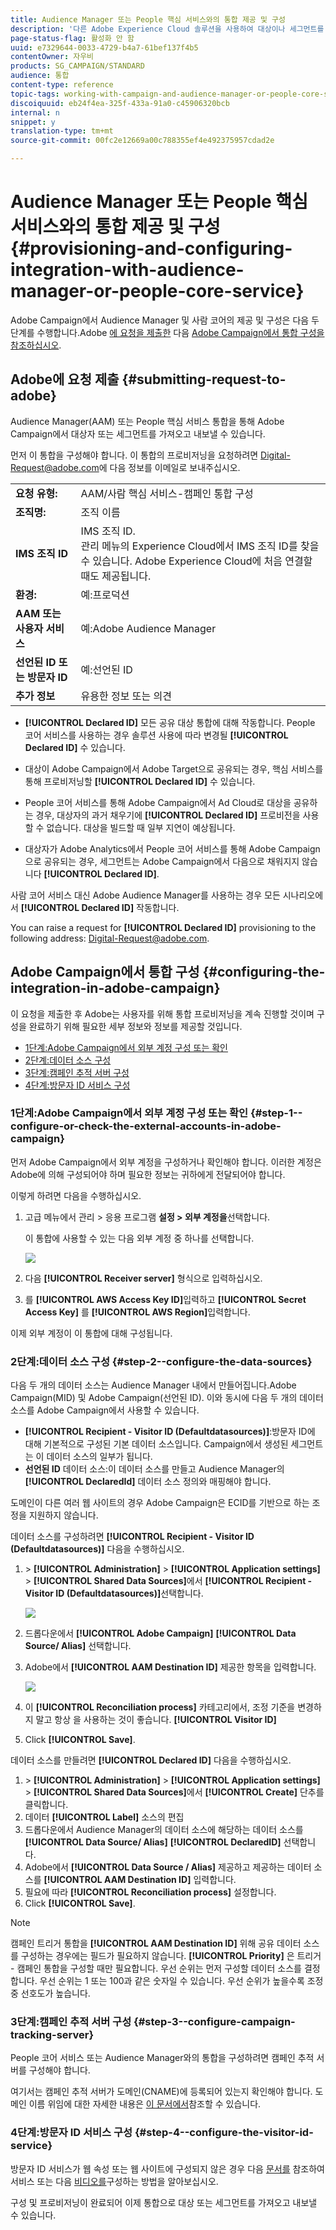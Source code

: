 ```yaml
---
title: Audience Manager 또는 People 핵심 서비스와의 통합 제공 및 구성
description: '다른 Adobe Experience Cloud 솔루션을 사용하여 대상이나 세그먼트를 공유하도록 Audience Manager/People 핵심 서비스 통합을 구성하는 방법을 알아봅니다. '
page-status-flag: 활성화 안 함
uuid: e7329644-0033-4729-b4a7-61bef137f4b5
contentOwner: 자우비
products: SG_CAMPAIGN/STANDARD
audience: 통합
content-type: reference
topic-tags: working-with-campaign-and-audience-manager-or-people-core-service
discoiquuid: eb24f4ea-325f-433a-91a0-c45906320bcb
internal: n
snippet: y
translation-type: tm+mt
source-git-commit: 00fc2e12669a00c788355ef4e492375957cdad2e

---
```



# Audience Manager 또는 People 핵심 서비스와의 통합 제공 및 구성{#provisioning-and-configuring-integration-with-audience-manager-or-people-core-service}

Adobe Campaign에서 Audience Manager 및 사람 코어의 제공 및 구성은 다음 두 단계를 수행합니다.Adobe [에 요청을 제출한](#submitting-request-to-adobe) 다음 [Adobe Campaign에서 통합 구성을 참조하십시오](#configuring-the-integration-in-adobe-campaign).

## Adobe에 요청 제출 {#submitting-request-to-adobe}

Audience Manager(AAM) 또는 People 핵심 서비스 통합을 통해 Adobe Campaign에서 대상자 또는 세그먼트를 가져오고 내보낼 수 있습니다.

먼저 이 통합을 구성해야 합니다. 이 통합의 프로비저닝을 요청하려면 [Digital-Request@adobe.com](mailto:Digital-Request@adobe.com)에 다음 정보를 이메일로 보내주십시오.

<table> 
 <tbody> 
  <tr> 
   <td> <strong>요청 유형:</strong><br /> </td> 
   <td> AAM/사람 핵심 서비스-캠페인 통합 구성 </td> 
  </tr> 
  <tr> 
   <td> <strong>조직명:</strong><br /> </td> 
   <td> 조직 이름 </td> 
  </tr> 
  <tr> 
   <td> <strong>IMS 조직 ID</strong><br /> </td> 
   <td> IMS 조직 ID. <br> 관리 메뉴의 Experience Cloud에서 IMS 조직 ID를 찾을 수 있습니다. Adobe Experience Cloud에 처음 연결할 때도 제공됩니다. </td> 
  </tr> 
  <tr> 
   <td> <strong>환경:</strong><br /> </td> 
   <td> 예:프로덕션 </td> 
  </tr> 
  <tr> 
   <td> <strong>AAM 또는 사용자 서비스</strong><br /> </td> 
   <td> 예:Adobe Audience Manager </td> 
  </tr> 
  <tr> 
   <td> <strong>선언된 ID 또는 방문자 ID</strong><br /> </td> 
   <td> 예:선언된 ID </td> 
  </tr> 
  <tr> 
   <td> <strong>추가 정보</strong><br /> </td> 
   <td> 유용한 정보 또는 의견 </td> 
  </tr> 
 </tbody> 
</table>

* **[!UICONTROL Declared ID]** 모든 공유 대상 통합에 대해 작동합니다. People 코어 서비스를 사용하는 경우 솔루션 사용에 따라 변경될 **[!UICONTROL Declared ID]** 수 있습니다.

* 대상이 Adobe Campaign에서 Adobe Target으로 공유되는 경우, 핵심 서비스를 통해 프로비저닝할 **[!UICONTROL Declared ID]** 수 있습니다.
* People 코어 서비스를 통해 Adobe Campaign에서 Ad Cloud로 대상을 공유하는 경우, 대상자의 과거 채우기에 **[!UICONTROL Declared ID]** 프로비전을 사용할 수 없습니다. 대상을 빌드할 때 일부 지연이 예상됩니다.
* 대상자가 Adobe Analytics에서 People 코어 서비스를 통해 Adobe Campaign으로 공유되는 경우, 세그먼트는 Adobe Campaign에서 다음으로 채워지지 않습니다 **[!UICONTROL Declared ID]**.

사람 코어 서비스 대신 Adobe Audience Manager를 사용하는 경우 모든 시나리오에서 **[!UICONTROL Declared ID]** 작동합니다.

You can raise a request for **[!UICONTROL Declared ID]** provisioning to the following address: [Digital-Request@adobe.com](mailto:Digital-Request@adobe.com).

## Adobe Campaign에서 통합 구성 {#configuring-the-integration-in-adobe-campaign}

이 요청을 제출한 후 Adobe는 사용자를 위해 통합 프로비저닝을 계속 진행할 것이며 구성을 완료하기 위해 필요한 세부 정보와 정보를 제공할 것입니다.

* [1단계:Adobe Campaign에서 외부 계정 구성 또는 확인](#step-1--configure-or-check-the-external-accounts-in-adobe-campaign)
* [2단계:데이터 소스 구성](#step-2--configure-the-data-sources)
* [3단계:캠페인 추적 서버 구성](#step-3--configure-campaign-tracking-server)
* [4단계:방문자 ID 서비스 구성](#step-4--configure-the-visitor-id-service)

### 1단계:Adobe Campaign에서 외부 계정 구성 또는 확인 {#step-1--configure-or-check-the-external-accounts-in-adobe-campaign}

먼저 Adobe Campaign에서 외부 계정을 구성하거나 확인해야 합니다. 이러한 계정은 Adobe에 의해 구성되어야 하며 필요한 정보는 귀하에게 전달되어야 합니다.

이렇게 하려면 다음을 수행하십시오.

1. 고급 메뉴에서 관리 &gt; 응용 프로그램 **설정 &gt; 외부 계정을**&#x200B;선택합니다.

   이 통합에 사용할 수 있는 다음 외부 계정 중 하나를 선택합니다.

   ![](assets/integration_aam_1.png)

1. 다음 **[!UICONTROL Receiver server]** 형식으로 입력하십시오.
1. 를 **[!UICONTROL AWS Access Key ID]**&#x200B;입력하고 **[!UICONTROL Secret Access Key]** 를 **[!UICONTROL AWS Region]**&#x200B;입력합니다.

이제 외부 계정이 이 통합에 대해 구성됩니다.

### 2단계:데이터 소스 구성 {#step-2--configure-the-data-sources}

다음 두 개의 데이터 소스는 Audience Manager 내에서 만들어집니다.Adobe Campaign(MID) 및 Adobe Campaign(선언된 ID). 이와 동시에 다음 두 개의 데이터 소스를 Adobe Campaign에서 사용할 수 있습니다.

* **[!UICONTROL Recipient - Visitor ID (Defaultdatasources)]**:방문자 ID에 대해 기본적으로 구성된 기본 데이터 소스입니다. Campaign에서 생성된 세그먼트는 이 데이터 소스의 일부가 됩니다.
* **선언된 ID** 데이터 소스:이 데이터 소스를 만들고 Audience Manager의 **[!UICONTROL DeclaredId]** 데이터 소스 정의와 매핑해야 합니다.

도메인이 다른 여러 웹 사이트의 경우 Adobe Campaign은 ECID를 기반으로 하는 조정을 지원하지 않습니다.

데이터 소스를 구성하려면 **[!UICONTROL Recipient - Visitor ID (Defaultdatasources)]** 다음을 수행하십시오.

1. &gt; **[!UICONTROL Administration]** &gt; **[!UICONTROL Application settings]** &gt; **[!UICONTROL Shared Data Sources]**&#x200B;에서 **[!UICONTROL Recipient - Visitor ID (Defaultdatasources)]**&#x200B;선택합니다.

   ![](assets/integration_aam_2.png)

1. 드롭다운에서 **[!UICONTROL Adobe Campaign]** **[!UICONTROL Data Source/ Alias]** 선택합니다.
1. Adobe에서 **[!UICONTROL AAM Destination ID]** 제공한 항목을 입력합니다.

   ![](assets/integration_aam_3.png)

1. 이 **[!UICONTROL Reconciliation process]** 카테고리에서, 조정 기준을 변경하지 말고 항상 을 사용하는 것이 좋습니다. **[!UICONTROL Visitor ID]**
1. Click **[!UICONTROL Save]**.

데이터 소스를 만들려면 **[!UICONTROL Declared ID]** 다음을 수행하십시오.

1. &gt; **[!UICONTROL Administration]** &gt; **[!UICONTROL Application settings]** &gt; **[!UICONTROL Shared Data Sources]**&#x200B;에서 **[!UICONTROL Create]** 단추를 클릭합니다.
1. 데이터 **[!UICONTROL Label]** 소스의 편집
1. 드롭다운에서 Audience Manager의 데이터 소스에 해당하는 데이터 소스를 **[!UICONTROL Data Source/ Alias]** **[!UICONTROL DeclaredID]** 선택합니다.
1. Adobe에서 **[!UICONTROL Data Source / Alias]** 제공하고 제공하는 데이터 소스를 **[!UICONTROL AAM Destination ID]** 입력합니다.
1. 필요에 따라 **[!UICONTROL Reconciliation process]** 설정합니다.
1. Click **[!UICONTROL Save]**.

>[!NOTE]
>
>캠페인 트리거 통합을 **[!UICONTROL AAM Destination ID]** 위해 공유 데이터 소스를 구성하는 경우에는 [](../../integrating/using/configuring-triggers-in-experience-cloud.md)필드가 필요하지 않습니다. **[!UICONTROL Priority]** 은 트리거 - 캠페인 통합을 구성할 때만 필요합니다. 우선 순위는 먼저 구성할 데이터 소스를 결정합니다. 우선 순위는 1 또는 100과 같은 숫자일 수 있습니다. 우선 순위가 높을수록 조정 중 선호도가 높습니다.

### 3단계:캠페인 추적 서버 구성 {#step-3--configure-campaign-tracking-server}

People 코어 서비스 또는 Audience Manager와의 통합을 구성하려면 캠페인 추적 서버를 구성해야 합니다.

여기서는 캠페인 추적 서버가 도메인(CNAME)에 등록되어 있는지 확인해야 합니다. 도메인 이름 위임에 대한 자세한 내용은 [이 문서에서](https://docs.campaign.adobe.com/doc/AC/en/technicalResources/Technotes/AdobeCampaign_Deliverability_Sub_Domain_Delegation.pdf)참조할 수 있습니다.

### 4단계:방문자 ID 서비스 구성 {#step-4--configure-the-visitor-id-service}

방문자 ID 서비스가 웹 속성 또는 웹 사이트에 구성되지 않은 경우 다음 [문서를](https://marketing.adobe.com/resources/help/en_US/mcvid/mcvid-setup-aam-analytics.html) 참조하여 서비스 또는 다음 [비디오를](https://helpx.adobe.com/marketing-cloud/how-to/email-marketing.html#step-two)구성하는 방법을 알아보십시오.

구성 및 프로비저닝이 완료되어 이제 통합으로 대상 또는 세그먼트를 가져오고 내보낼 수 있습니다.
